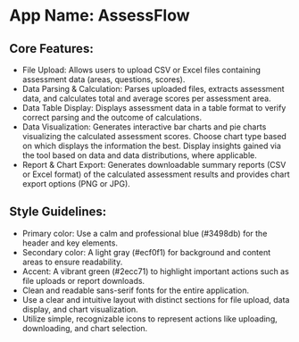 # **App Name**: AssessFlow

## Core Features:

- File Upload: Allows users to upload CSV or Excel files containing assessment data (areas, questions, scores).
- Data Parsing & Calculation: Parses uploaded files, extracts assessment data, and calculates total and average scores per assessment area.
- Data Table Display: Displays assessment data in a table format to verify correct parsing and the outcome of calculations.
- Data Visualization: Generates interactive bar charts and pie charts visualizing the calculated assessment scores. Choose chart type based on which displays the information the best. Display insights gained via the tool based on data and data distributions, where applicable.
- Report & Chart Export: Generates downloadable summary reports (CSV or Excel format) of the calculated assessment results and provides chart export options (PNG or JPG).

## Style Guidelines:

- Primary color: Use a calm and professional blue (#3498db) for the header and key elements.
- Secondary color: A light gray (#ecf0f1) for background and content areas to ensure readability.
- Accent: A vibrant green (#2ecc71) to highlight important actions such as file uploads or report downloads.
- Clean and readable sans-serif fonts for the entire application.
- Use a clear and intuitive layout with distinct sections for file upload, data display, and chart visualization.
- Utilize simple, recognizable icons to represent actions like uploading, downloading, and chart selection.